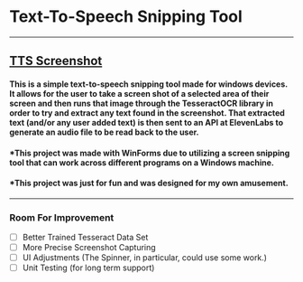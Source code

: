 # Text-To-Speech Snipping Tool
---
[TTS Screenshot](https://github.com/Jacob-Lillywhite/TextReaderApp/blob/master/Screenshots/TTS.png)
---
#### This is a simple text-to-speech snipping tool made for windows devices. It allows for the user to take a screen shot of a selected area of their screen and then runs that image through the TesseractOCR library in order to try and extract any text found in the screenshot. That extracted text (and/or any user added text) is then sent to an API at ElevenLabs to generate an audio file to be read back to the user.

#### *This project was made with WinForms due to utilizing a screen snipping tool that can work across different programs on a Windows machine.

#### *This project was just for fun and was designed for my own amusement.
---
### Room For Improvement
- [ ] Better Trained Tesseract Data Set
- [ ] More Precise Screenshot Capturing
- [ ] UI Adjustments (The Spinner, in particular, could use some work.)
- [ ] Unit Testing (for long term support)
